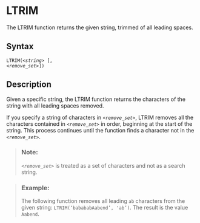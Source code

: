 <!-- loio7049221afeff472ea3703706793034c4 -->

# LTRIM

The LTRIM function returns the given string, trimmed of all leading spaces.



<a name="loio7049221afeff472ea3703706793034c4__section_e2y_bby_s4b"/>

## Syntax

<code>LTRIM(<i class="varname">&lt;string&gt;</i> [, <i class="varname">&lt;remove_set&gt;</i>])</code> 



<a name="loio7049221afeff472ea3703706793034c4__section_f2y_bby_s4b"/>

## Description

Given a specific string, the LTRIM function returns the characters of the string with all leading spaces removed.

If you specify a string of characters in <code><i class="varname">&lt;remove_set&gt;</i></code>, LTRIM removes all the characters contained in <code><i class="varname">&lt;remove_set&gt;</i></code> in order, beginning at the start of the string. This process continues until the function finds a character not in the <code><i class="varname">&lt;remove_set&gt;</i></code>.

> ### Note:  
> <code><i class="varname">&lt;remove_set&gt;</i></code> is treated as a set of characters and not as a search string.



> ### Example:  
> The following function removes all leading `ab` characters from the given string: `LTRIM(‘babababAabend’, 'ab’)`. The result is the value `Aabend`.

